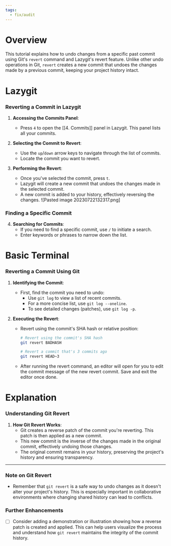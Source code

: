 ```yaml
---
tags:
  - fix/audit
---
```

# Overview
This tutorial explains how to undo changes from a specific past commit using Git's `revert` command and Lazygit's revert feature. Unlike other undo operations in Git, `revert` creates a new commit that undoes the changes made by a previous commit, keeping your project history intact.

# Lazygit

### Reverting a Commit in Lazygit

1. **Accessing the Commits Panel**:
   - Press `4` to open the [[4. Commits]] panel in Lazygit. This panel lists all your commits.

2. **Selecting the Commit to Revert**:
   - Use the `up`/`down` arrow keys to navigate through the list of commits.
   - Locate the commit you want to revert.

3. **Performing the Revert**:
   - Once you've selected the commit, press `t`.
   - Lazygit will create a new commit that undoes the changes made in the selected commit.
   - A new commit is added to your history, effectively reversing the changes. ![Pasted image 20230722132317.png]

### Finding a Specific Commit

4. **Searching for Commits**:
   - If you need to find a specific commit, use `/` to initiate a search.
   - Enter keywords or phrases to narrow down the list.

# Basic Terminal

### Reverting a Commit Using Git

1. **Identifying the Commit**:
   - First, find the commit you need to undo:
     - Use `git log` to view a list of recent commits.
     - For a more concise list, use `git log --oneline`.
     - To see detailed changes (patches), use `git log -p`.

2. **Executing the Revert**:
   - Revert using the commit's SHA hash or relative position:
     ```bash
     # Revert using the commit's SHA hash
     git revert BADHASH

     # Revert a commit that's 3 commits ago
     git revert HEAD~3
     ```
   - After running the revert command, an editor will open for you to edit the commit message of the new revert commit. Save and exit the editor once done.

# Explanation

### Understanding Git Revert

1. **How Git Revert Works**:
   - Git creates a reverse patch of the commit you're reverting. This patch is then applied as a new commit.
   - This new commit is the inverse of the changes made in the original commit, effectively undoing those changes.
   - The original commit remains in your history, preserving the project's history and ensuring transparency.

---

### Note on Git Revert

- Remember that `git revert` is a safe way to undo changes as it doesn't alter your project's history. This is especially important in collaborative environments where changing shared history can lead to conflicts.

### Further Enhancements

- [ ] Consider adding a demonstration or illustration showing how a reverse patch is created and applied. This can help users visualize the process and understand how `git revert` maintains the integrity of the commit history.
